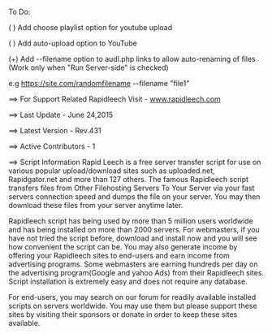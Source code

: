To Do:

( ) Add choose playlist option for youtube upload

( ) Add auto-upload option to YouTube

(+) Add --filename option to audl.php links to allow auto-renaming of files (Work only when "Run Server-side" is checked)

 e.g https://site.com/randomfilename --filename "file1"

==> For Support Related Rapidleech Visit - www.rapidleech.com

==> Last Update - June 24,2015 

==> Latest Version - Rev.431 

==> Active Contributors - 1

==> Script Information
Rapid Leech is a free server transfer script for use on various popular upload/download sites such as uploaded.net, Rapidgator.net and more than 127 others. The famous Rapidleech script transfers files from Other Filehosting Servers To Your Server via your fast servers connection speed and dumps the file on your server. You may then download these files from your server anytime later.

Rapidleech script has being used by more than 5 million users worldwide and has being installed on more than 2000 servers.
For webmasters, if you have not tried the script before, download and install now and you will see how convenient the script can be. You may also generate income by offering your Rapidleech sites to end-users and earn income from advertising programs. Some webmasters are earning hundreds per day on the advertising program(Google and yahoo Ads) from their Rapidleech sites. Script installation is extremely easy and does not require any database.

For end-users, you may search on our forum for readily available installed scripts on servers worldwide. You may use them but please support these sites by visiting their sponsors or donate in order to keep these sites available.
